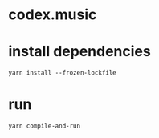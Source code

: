 # codex.music

# install dependencies
`yarn install --frozen-lockfile`

# run
`yarn compile-and-run`
